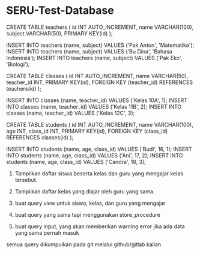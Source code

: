 # SERU-Test-Database


CREATE TABLE teachers (
    id INT AUTO_INCREMENT,
    name VARCHAR(100),
    subject VARCHAR(50),
    PRIMARY KEY(id)
);


INSERT INTO teachers (name, subject) VALUES ('Pak Anton', 'Matematika');
INSERT INTO teachers (name, subject) VALUES ('Bu Dina', 'Bahasa Indonesia');
INSERT INTO teachers (name, subject) VALUES ('Pak Eko', 'Biologi');


CREATE TABLE classes (
    id INT AUTO_INCREMENT,
    name VARCHAR(50),
    teacher_id INT,
    PRIMARY KEY(id),
    FOREIGN KEY (teacher_id) REFERENCES teachers(id)
);


INSERT INTO classes (name, teacher_id) VALUES ('Kelas 10A', 1);
INSERT INTO classes (name, teacher_id) VALUES ('Kelas 11B', 2);
INSERT INTO classes (name, teacher_id) VALUES ('Kelas 12C', 3);

CREATE TABLE students (
    id INT AUTO_INCREMENT,
    name VARCHAR(100),
    age INT,
    class_id INT,
    PRIMARY KEY(id),
    FOREIGN KEY (class_id) REFERENCES classes(id)
);


INSERT INTO students (name, age, class_id) VALUES ('Budi', 16, 1);
INSERT INTO students (name, age, class_id) VALUES ('Ani', 17, 2);
INSERT INTO students (name, age, class_id) VALUES ('Candra', 18, 3);


1. Tampilkan daftar siswa beserta kelas dan guru yang mengajar kelas tersebut.
2. Tampilkan daftar kelas yang diajar oleh guru yang sama.
3. buat query view untuk siswa, kelas, dan guru yang mengajar

4. buat query yang sama tapi menggunakan store_procedure

5. buat query input, yang akan memberikan warning error jika ada data yang sama pernah masuk
   
semua query dikumpulkan pada git melalui github/gitlab kalian

